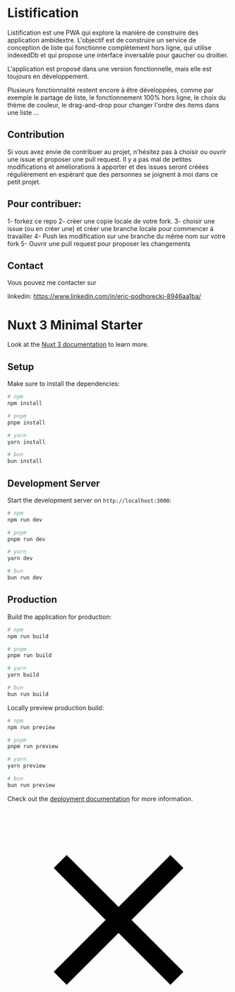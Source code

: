 # Listification

Listification est une PWA qui explore la manière de construire des application ambidextre.
L'objectif est de construire un service de conception de liste qui fonctionne complètement hors ligne, qui utilise 
indexedDb et qui propose une interface inversable pour gaucher ou droitier.

L'application est proposé dans une version fonctionnelle, mais elle est toujours en développement.

Plusieurs fonctionnalité restent encore à être développées, comme par exemple le partage de liste, le fonctionnement 100% hors ligne,
le choix du thème de couleur, le drag-and-drop pour changer l'ordre des items dans une liste ...

## Contribution

Si vous avez envie de contribuer au projet, n'hésitez pas à choisir ou ouvrir une issue et proposer une pull request.  Il y a pas mal de petites 
modifications et améliorations à apporter et des issues seront créées régulièrement en espérant que des personnes se joignent à moi dans ce petit projet.

## Pour contribuer:

1- forkez ce repo
2- créer une copie locale de votre fork.
3- choisir une issue (ou en créer une) et créer une branche locale pour commencer à travailler
4- Push les modification sur une branche du même nom sur votre fork
5- Ouvrir une pull request pour proposer les changements

## Contact
Vous pouvez me contacter sur 

linkedin: https://www.linkedin.com/in/eric-podhorecki-8946aa1ba/


# Nuxt 3 Minimal Starter

Look at the [Nuxt 3 documentation](https://nuxt.com/docs/getting-started/introduction) to learn more.

## Setup

Make sure to install the dependencies:

```bash
# npm
npm install

# pnpm
pnpm install

# yarn
yarn install

# bun
bun install
```

## Development Server

Start the development server on `http://localhost:3000`:

```bash
# npm
npm run dev

# pnpm
pnpm run dev

# yarn
yarn dev

# bun
bun run dev
```

## Production

Build the application for production:

```bash
# npm
npm run build

# pnpm
pnpm run build

# yarn
yarn build

# bun
bun run build
```

Locally preview production build:

```bash
# npm
npm run preview

# pnpm
pnpm run preview

# yarn
yarn preview

# bun
bun run preview
```

Check out the [deployment documentation](https://nuxt.com/docs/getting-started/deployment) for more information.

<svg viewBox="0 -960 960 960" class="pointer icon">
    <path d="m256-200-56-56 224-224-224-224 56-56 224 224 224-224 56 56-224 224 224 224-56 56-224-224-224 224Z" />
</svg>
